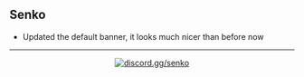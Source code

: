 ## Senko
- Updated the default banner, it looks much nicer than before now

---

<div align="center">

<a href="https://discord.gg/senko">
    <img src="https://img.shields.io/discord/777251087592718336?color=5865F2&label=discord.gg/senko&logo=discord&logoColor=white" alt="discord.gg/senko" />
</a>